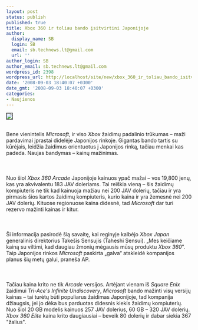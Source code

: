 ```yaml
---
layout: post
status: publish
published: true
title: Xbox 360 ir toliau bando įsitvirtini Japonijoje
author:
  display_name: SB
  login: SB
  email: sb.technews.lt@gmail.com
  url: ''
author_login: SB
author_email: sb.technews.lt@gmail.com
wordpress_id: 2398
wordpress_url: http://localhost/site/new/xbox_360_ir_toliau_bando_isitvirtini_japonijoje/
date: '2008-09-03 18:40:07 +0300'
date_gmt: '2008-09-03 18:40:07 +0300'
categories:
- Naujienos
---
```

<div class="imgright"><img src="http://tbn0.google.com/images?q=tbn:zmsLPPhjqs6W-M:http://crawslink.com/xbox-360-logo.jpg" border="1"></div>
<p><br>Bene vienintelis <i>Microsoft</i>, ir viso <i>Xbox</i> žaidimų padalinio trūkumas – maži pardavimai įprastai didelėje Japonijos rinkoje. Gigantas bando tartis su kūrėjais, leidžia žaidimus orientuotus į Japonijos rinką, tačiau menkai kas padeda. Naujas bandymas – kainų mažinimas.<br />
<br><br />
<br>Nuo šiol <i>Xbox 360 Arcade</i> Japonijoje kainuos ypač mažai – vos 19,800 jenų, kas yra akvivalentu 183 JAV doleriams. Tai reiškia vieną – šis žaidimų kompiuteris ne tik kad kainuoja mažiau nei 200 JAV dolerių, tačiau ir yra pirmasis šios kartos žaidimų kompiuteris, kurio kaina ir yra žemesnė nei 200 JAV dolerių. Kituose regionuose kaina didesnė, tad <i>Microsoft</i> dar turi rezervo mažinti kainas ir kitur.<br />
<br><br />
<br>Ši informacija pasirodė šią savaitę, kai reginyje kalbėjo <i>Xbox Japan</i> generalinis direktorius Takešis Sensujis (Taheshi Sensui). „Mes keičiame kainą su viltimi, kad daugiau žmonių mėgausis mūsų produktu <i>Xbox 360</i>”. Taip Japonijos rinkos <i>Microsoft</i> paskirta „galva“ atskleidė kompanijos planus šių metų galui, praneša AP.<br />
<br><br />
<br>Tačiau kaina krito ne tik <i>Arcade</i> versijos. Artėjant vienam iš <i>Square Enix</i> žaidimui <i>Tri-Ace's Infinite Undiscovery</i>, <i>Microsoft</i> bando mažinti visų versijų kainas – tai turėtų būti populiarus žaidimas Japonijoje, tad kompanija džiaugsis, jei jo dėka bus parduotas didesnis kiekis žaidimų kompiuterių. Nuo šiol 20 GB modelis kainuos 257 JAV dolerius, 60 GB – 320 JAV dolerių. <i>Xbox 360 Elite</i> kaina krito daugiausiai – beveik 80 dolerių ir dabar siekia 367 &quot;žalius&quot;.<br />
<br><br />
<br><br />
<br></p>
